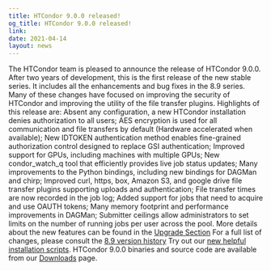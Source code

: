 ```yaml
---
title: HTCondor 9.0.0 released!
og_title: HTCondor 9.0.0 released!
link: 
date: 2021-04-14
layout: news
---
```


The HTCondor team is pleased to announce the release of HTCondor 9.0.0. After two years of development, this is the first release of the new stable series. It includes all the enhancements and bug fixes in the 8.9 series. Many of these changes have focused on improving the security of HTCondor and improving the utility of the file transfer plugins.  Highlights of this release are: Absent any configuration, a new HTCondor installation denies authorization to all users; AES encryption is used for all communication and file transfers by default (Hardware accelerated when available); New IDTOKEN authentication method enables fine-grained authorization control designed to replace GSI authentication; Improved support for GPUs, including machines with multiple GPUs; New condor_watch_q tool that efficiently provides live job status updates; Many improvements to the Python bindings, including new bindings for DAGMan and chirp; Improved curl, https, box, Amazon S3, and google drive file transfer plugins supporting uploads and authentication; File transfer times are now recorded in the job log; Added support for jobs that need to acquire and use OAUTH tokens; Many memory footprint and performance improvements in DAGMan; Submitter ceilings allow administrators to set limits on the number of running jobs per user across the pool.  More details about the new features can be found in the <a href="https://htcondor.readthedocs.io/en/v9_0/version-history/upgrading-from-88-to-90-series.html">Upgrade Section</a>  For a full list of changes, please consult the <a href="https://htcondor.readthedocs.io/en/v9_0/version-history/development-release-series-89.html">8.9 version history</a>   Try out our  <a href="https://htcondor.readthedocs.io/en/latest/getting-htcondor/index.html"> new helpful installation scripts</a>.  HTCondor 9.0.0 binaries and source code are available from our <a href="http://htcondor.org/downloads/">Downloads</a> page. 
